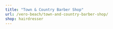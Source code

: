 ```yaml
---
title: "Town & Country Barber Shop"
url: /vero-beach/town-and-country-barber-shop/
shop: hairdresser
---
```

